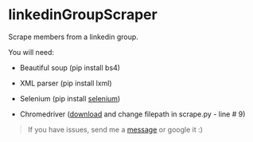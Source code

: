 # linkedinGroupScraper
Scrape members from a linkedin group.


You will need:


* Beautiful soup (pip install bs4)

* XML parser (pip install lxml)

* Selenium (pip install [selenium](http://selenium-python.readthedocs.io/installation.html))

* Chromedriver ([download](http://chromedriver.storage.googleapis.com/index.html?path=2.9/) and change filepath in scrape.py - line # 9)

> If you have issues, send me a [message](mailto:dom@useturbo.com) or google it :)
